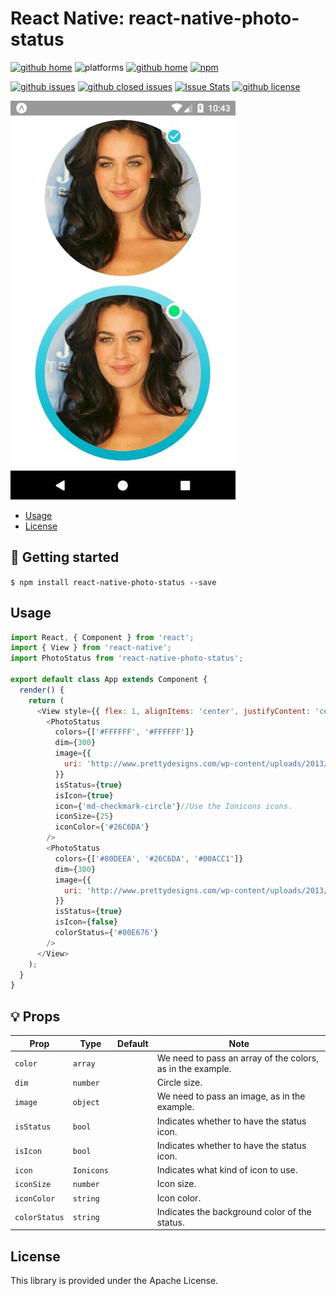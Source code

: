 # React Native: react-native-photo-status

[![github home](http://img.shields.io/npm/v/react-native-photo-status.svg?style=flat)](https://www.npmjs.com/package/react-native-photo-status)
![platforms](https://img.shields.io/badge/platforms-Android%20%7C%20iOS-brightgreen.svg?style=flat&colorB=191A17)
[![github home](https://img.shields.io/badge/gaetanozappi-react--native--photo--status-blue.svg?style=flat)](https://github.com/gaetanozappi/react-native-photo-status)
[![npm](https://img.shields.io/npm/dm/react-native-photo-status.svg?style=flat&colorB=007ec6)](https://www.npmjs.com/package/react-native-photo-status)

[![github issues](https://img.shields.io/github/issues/gaetanozappi/react-native-photo-status.svg?style=flat)](https://github.com/gaetanozappi/react-native-photo-status/issues)
[![github closed issues](https://img.shields.io/github/issues-closed/gaetanozappi/react-native-photo-status.svg?style=flat&colorB=44cc11)](https://github.com/gaetanozappi/react-native-photo-status/issues?q=is%3Aissue+is%3Aclosed)
[![Issue Stats](https://img.shields.io/issuestats/i/github/gaetanozappi/react-native-photo-status.svg?style=flat&colorB=44cc11)](http://github.com/gaetanozappi/react-native-photo-status/issues)
[![github license](https://img.shields.io/github/license/gaetanozappi/react-native-photo-status.svg)]()

![PNG](screenshot/react-native-photo-status.png)

-   [Usage](#usage)
-   [License](#license)

## 📖 Getting started

`$ npm install react-native-photo-status --save`

## Usage

```javascript
import React, { Component } from 'react';
import { View } from 'react-native';
import PhotoStatus from 'react-native-photo-status';

export default class App extends Component {
  render() {
    return (
      <View style={{ flex: 1, alignItems: 'center', justifyContent: 'center' }}>
        <PhotoStatus
          colors={['#FFFFFF', '#FFFFFF']}
          dim={300}
          image={{
            uri: 'http://www.prettydesigns.com/wp-content/uploads/2013/12/Megan-Gale-Long-Hairstyle-Layered-Hair.jpg',
          }}
          isStatus={true}
          isIcon={true}
          icon={'md-checkmark-circle'}//Use the Ionicons icons.
          iconSize={25}
          iconColor={'#26C6DA'}
        />
        <PhotoStatus
          colors={['#80DEEA', '#26C6DA', '#00ACC1']}
          dim={300}
          image={{
            uri: 'http://www.prettydesigns.com/wp-content/uploads/2013/12/Megan-Gale-Long-Hairstyle-Layered-Hair.jpg',
          }}
          isStatus={true}
          isIcon={false}
          colorStatus={'#00E676'}
        />
      </View>
    );
  }
}

```

## 💡 Props

| Prop              | Type       | Default | Note                                                                                                       |
| ----------------- | ---------- | ------- | ---------------------------------------------------------------------------------------------------------- |
| `color`      | `array`   |  | We need to pass an array of the colors, as in the example.
| `dim`       | `number`   |    | Circle size.
| `image`      | `object`   |  | We need to pass an image, as in the example.
| `isStatus`      | `bool`   |  | Indicates whether to have the status icon.
| `isIcon`      | `bool`   |  | Indicates whether to have the status icon.
| `icon`      | `Ionicons`   |  | Indicates what kind of icon to use.
| `iconSize`      | `number`   |  | Icon size.
| `iconColor`      | `string`   |  | Icon color.
| `colorStatus`      | `string`   |  | Indicates the background color of the status.

## License
This library is provided under the Apache License.
